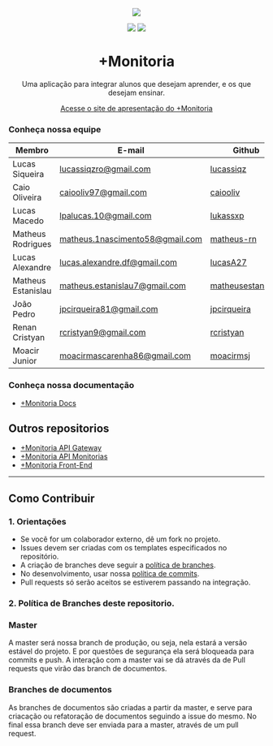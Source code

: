 
<p align= "center"><img src="https://imgur.com/6foNNzk.png"></p>

<p align="center">
 <a><img src="https://img.shields.io/badge/docs-Github%20Pages-blue.svg"></a>
 <a><img src="https://img.shields.io/badge/license-GLP--3.0-red.svg"></a>
</p>

<h1 align="center"> +Monitoria </h1>
<p align="center"> Uma aplicação para integrar alunos que desejam aprender, e os que desejam ensinar.</p>

<p align="center">
  <a href="https://fga-eps-mds.github.io/2019.1-MaisMonitoria/">Acesse o site de apresentação do +Monitoria</a>
</p>


### Conheça nossa equipe

| Membro | E-mail | Github | Papel |Matricula|
|-------------------------------|--------------------------|----------------------------------|----------------------|------------|
| Lucas Siqueira	| lucassiqzro@gmail.com | [lucassiqz](https://github.com/lucassiqz) | Scrum Master |15/0137567|
| Caio Oliveira	| caiooliv97@gmail.com | [caiooliv](https://github.com/caiooliv) | Product Owner |15/0120630|
| Lucas Macedo	| lpalucas.10@gmail.com | [lukassxp](https://github.com/lukassxp) | Arquiteto de Software |15/0137397|
| Matheus Rodrigues	| matheus.1nascimento58@gmail.com | [matheus-rn](https://github.com/matheus-rn) | DevOps |16/0015294|
| Lucas Alexandre	| lucas.alexandre.df@gmail.com | [lucasA27](https://github.com/lucasA27) | Desenvolvedor |15/0136862|
| Matheus Estanislau	| matheus.estanislau7@gmail.com | [matheusestanislau](https://github.com/matheusestanislau) | Desenvolvedor |15/0141220|
| João Pedro	| jpcirqueira81@gmail.com | [jpcirqueira](https://github.com/jpcirqueira) | Desenvolvedor |15/0132344|
| Renan Cristyan	| rcristyan9@gmail.com | [rcristyan](https://github.com/rcristyan) | Desenvolvedor |17/0044386|
| Moacir Junior	| moacirmascarenha86@gmail.com | [moacirmsj](https://github.com/moacirmsj) | Desenvolvedor |17/0080366|

### Conheça nossa documentação
* [+Monitoria Docs](https://fga-eps-mds.github.io/2019.1-MaisMonitoria/)

## Outros repositorios
* [+Monitoria API Gateway](https://github.com/fga-eps-mds/2019.1-MaisMonitoria-api)
* [+Monitoria API Monitorias](https://github.com/fga-eps-mds/2019.1-MaisMonitoria-ApiMonitorias)
* [+Monitoria Front-End](https://github.com/fga-eps-mds/2019.1-MaisMonitoria-FrontEnd)

---

## Como Contribuir
### 1. Orientações
* Se você for um colaborador externo, dê um fork no projeto.
* Issues devem ser criadas com os templates especificados no repositório.
* A criação de branches deve seguir a [política de branches](https://fga-eps-mds.github.io/2019.1-MaisMonitoria/docs/plano-gcs).
* No desenvolvimento, usar nossa [política de commits](https://fga-eps-mds.github.io/2019.1-MaisMonitoria/docs/plano-gcs).
* Pull requests só serão aceitos se estiverem passando na integração.

### 2. Política de Branches deste repositorio.

### **Master**
A master será nossa branch de produção, ou seja, nela estará a versão estável do projeto. E por questões de segurança ela será bloqueada para commits e push. A interação com a master vai se dá através da de Pull requests que virão das branch de documentos.

### **Branches de documentos**
As branches de documentos são criadas a partir da master, e serve para criacação ou refatoração de documentos seguindo a issue do mesmo. No final essa branch deve ser enviada para a master, através de um pull request.
